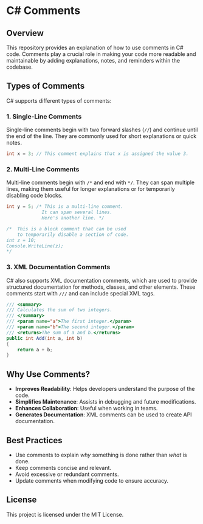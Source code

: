 # C# Comments

## Overview
This repository provides an explanation of how to use comments in C# code. Comments play a crucial role in making your code more readable and maintainable by adding explanations, notes, and reminders within the codebase.

## Types of Comments
C# supports different types of comments:

### 1. Single-Line Comments
Single-line comments begin with two forward slashes (`//`) and continue until the end of the line. They are commonly used for short explanations or quick notes.

```csharp
int x = 3; // This comment explains that x is assigned the value 3.
```

### 2. Multi-Line Comments
Multi-line comments begin with `/*` and end with `*/`. They can span multiple lines, making them useful for longer explanations or for temporarily disabling code blocks.

```csharp
int y = 5; /* This is a multi-line comment.
             It can span several lines.
             Here's another line. */

/*  This is a block comment that can be used
    to temporarily disable a section of code.
int z = 10;
Console.WriteLine(z);
*/
```

### 3. XML Documentation Comments
C# also supports XML documentation comments, which are used to provide structured documentation for methods, classes, and other elements. These comments start with `///` and can include special XML tags.

```csharp
/// <summary>
/// Calculates the sum of two integers.
/// </summary>
/// <param name="a">The first integer.</param>
/// <param name="b">The second integer.</param>
/// <returns>The sum of a and b.</returns>
public int Add(int a, int b)
{
    return a + b;
}
```

## Why Use Comments?
- **Improves Readability**: Helps developers understand the purpose of the code.
- **Simplifies Maintenance**: Assists in debugging and future modifications.
- **Enhances Collaboration**: Useful when working in teams.
- **Generates Documentation**: XML comments can be used to create API documentation.

## Best Practices
- Use comments to explain *why* something is done rather than *what* is done.
- Keep comments concise and relevant.
- Avoid excessive or redundant comments.
- Update comments when modifying code to ensure accuracy.

## License
This project is licensed under the MIT License.

